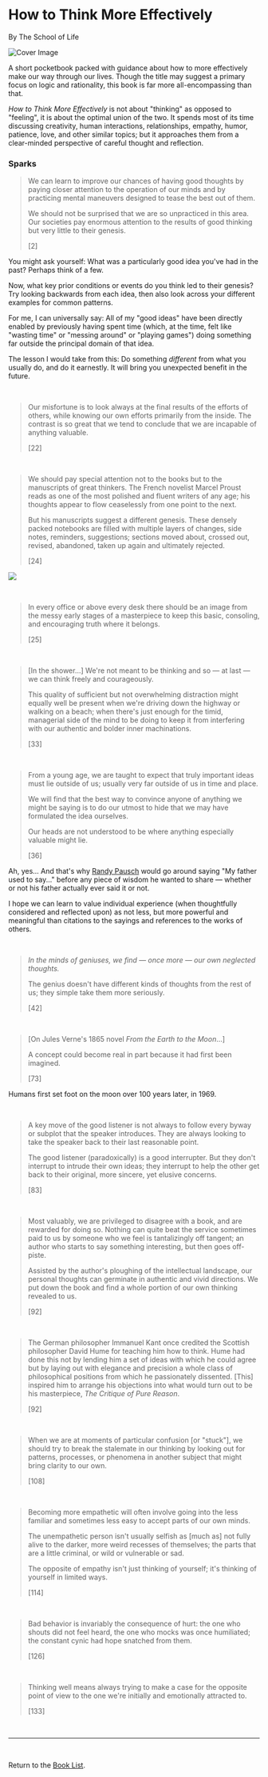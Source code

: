 # How to Think More Effectively

By The School of Life

![Cover Image](images/how_to_think_more_effectively.png)

A short pocketbook packed with guidance about how to more effectively make our way through our lives. Though the title may suggest a primary focus on logic and rationality, this book is far more all-encompassing than that.

*How to Think More Effectively* is not about "thinking" as opposed to "feeling", it is about the optimal union of the two. It spends most of its time discussing creativity, human interactions, relationships, empathy, humor, patience, love, and other similar topics; but it approaches them from a clear-minded perspective of careful thought and reflection.

### Sparks

> We can learn to improve our chances of having good thoughts by paying closer attention to the operation of our minds and by practicing mental maneuvers designed to tease the best out of them.
>
> We should not be surprised that we are so unpracticed in this area. Our societies pay enormous attention to the results of good thinking but very little to their genesis.
>
> [2]

You might ask yourself: What was a particularly good idea you've had in the past? Perhaps think of a few.

Now, what key prior conditions or events do you think led to their genesis? Try looking backwards from each idea, then also look across your different examples for common patterns.

For me, I can universally say: All of my "good ideas" have been directly enabled by previously having spent time (which, at the time, felt like "wasting time" or "messing around" or "playing games") doing something far outside the principal domain of that idea.

The lesson I would take from this: Do something *different* from what you usually do, and do it earnestly. It will bring you unexpected benefit in the future.

<br/>

> Our misfortune is to look always at the final results of the efforts of others, while knowing our own efforts primarily from the inside. The contrast is so great that we tend to conclude that we are incapable of anything valuable.
>
> [22]

<br/>

> We should pay special attention not to the books but to the manuscripts of great thinkers. The French novelist Marcel Proust reads as one of the most polished and fluent writers of any age; his thoughts appear to flow ceaselessly from one point to the next.
>
> But his manuscripts suggest a different genesis. These densely packed notebooks are filled with multiple layers of changes, side notes, reminders, suggestions; sections moved about, crossed out, revised, abandoned, taken up again and ultimately rejected.
>
> [24]

![](images/marcel_proust_manuscript.png)

<br/>

> In every office or above every desk there should be an image from the messy early stages of a masterpiece to keep this basic, consoling, and encouraging truth where it belongs.
>
> [25]

<br/>

> [In the shower...] We're not meant to be thinking and so — at last — we can think freely and courageously.
>
> This quality of sufficient but not overwhelming distraction might equally well be present when we're driving down the highway or walking on a beach; when there's just enough for the timid, managerial side of the mind to be doing to keep it from interfering with our authentic and bolder inner machinations.
>
> [33]

<br/>

> From a young age, we are taught to expect that truly important ideas must lie outside of us; usually very far outside of us in time and place.
>
> We will find that the best way to convince anyone of anything we might be saying is to do our utmost to hide that we may have formulated the idea ourselves.
>
> Our heads are not understood to be where anything especially valuable might lie.
>
> [36]

Ah, yes... And that's why [Randy Pausch](the_last_lecture.md) would go around saying "My father used to say..." before any piece of wisdom he wanted to share — whether or not his father actually ever said it or not.

I hope we can learn to value individual experience (when thoughtfully considered and reflected upon) as not less, but more powerful and meaningful than citations to the sayings and references to the works of others.

<br/>

> *In the minds of geniuses, we find — once more — our own neglected thoughts.*
>
> The genius doesn't have different kinds of thoughts from the rest of us; they simple take them more seriously.
>
> [42]

<br/>

> [On Jules Verne's 1865 novel *From the Earth to the Moon*...]
>
> A concept could become real in part because it had first been imagined.
>
> [73]

Humans first set foot on the moon over 100 years later, in 1969.

<br/>

> A key move of the good listener is not always to follow every byway or subplot that the speaker introduces. They are always looking to take the speaker back to their last reasonable point.
>
> The good listener (paradoxically) is a good interrupter. But they don't interrupt to intrude their own ideas; they interrupt to help the other get back to their original, more sincere, yet elusive concerns.
>
> [83]

<br/>

> Most valuably, we are privileged to disagree with a book, and are rewarded for doing so. Nothing can quite beat the service sometimes paid to us by someone who we feel is tantalizingly off tangent; an author who starts to say something interesting, but then goes off-piste.
>
> Assisted by the author's ploughing of the intellectual landscape, our personal thoughts can germinate in authentic and vivid directions. We put down the book and find a whole portion of our own thinking revealed to us.
>
> [92]

<br/>

> The German philosopher Immanuel Kant once credited the Scottish philosopher David Hume for teaching him how to think. Hume had done this not by lending him a set of ideas with which he could agree but by laying out with elegance and precision a whole class of philosophical positions from which he passionately dissented. [This] inspired him to arrange his objections into what would turn out to be his masterpiece, *The Critique of Pure Reason*.
>
> [92]

<br/>

> When we are at moments of particular confusion [or "stuck"], we should try to break the stalemate in our thinking by looking out for patterns, processes, or phenomena in another subject that might bring clarity to our own.
>
> [108]

<br/>

> Becoming more empathetic will often involve going into the less familiar and sometimes less easy to accept parts of our own minds.
>
> The unempathetic person isn't usually selfish as [much as] not fully alive to the darker, more weird recesses of themselves; the parts that are a little criminal, or wild or vulnerable or sad.
>
> The opposite of empathy isn't just thinking of yourself; it's thinking of yourself in limited ways.
>
> [114]

<br/>

> Bad behavior is invariably the consequence of hurt: the one who shouts did not feel heard, the one who mocks was once humiliated; the constant cynic had hope snatched from them.
>
> [126]

<br/>

> Thinking well means always trying to make a case for the opposite point of view to the one we're initially and emotionally attracted to.
>
> [133]

<br/>

---

<br/>

Return to the [Book List](Readme.md#book-list).
